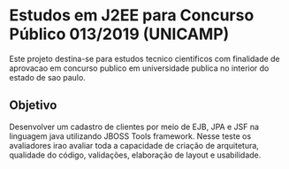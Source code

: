 # Estudos em J2EE para Concurso Público 013/2019 (UNICAMP)
Este projeto destina-se para estudos tecnico cientificos com finalidade de aprovacao em concurso publico em universidade publica no interior do estado de sao paulo.

## Objetivo
Desenvolver um cadastro de clientes por meio de EJB, JPA e JSF na linguagem java utilizando JBOSS Tools framework. Nesse teste os avaliadores irao avaliar toda a capacidade de criação de arquitetura, qualidade do código, validações, elaboração de layout e usabilidade.
